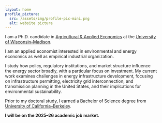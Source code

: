 ```yaml
---
layout: home
profile_picture:
  src: /assets/img/profile-pic-mini.png
  alt: website picture
---
```


<p>
I am a Ph.D. candidate in <a href="https://aae.wisc.edu/">Agricultural & Applied Economics</a> at the <a href="https://www.wisc.edu/">University of Wisconsin–Madison</a>.  
</p>

<p>
I am an applied economist interested in environmental and energy economics as well as empirical industrial organization. 
</p>

<p>
I study how policy, regulatory institutions, and market structure influence the energy sector broadly, with a particular focus on investment. My current work examines challenges in energy infrastructure development, focusing on infrastructure permitting, electricity grid interconnection, and transmission planning in the United States, and their implications for environmental sustainability.
</p>

<p>
Prior to my doctoral study, I earned a Bachelor of Science degree from <a href="https://www.berkeley.edu/">University of California–Berkeley</a>.
</p>

<p>
  <strong>I will be on the 2025–26 academic job market.</strong>
</p>
